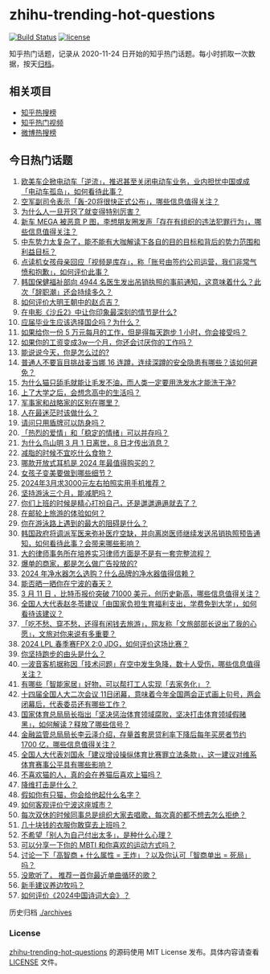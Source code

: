# zhihu-trending-hot-questions

[![Build Status](https://github.com/justjavac/zhihu-trending-hot-questions/workflows/ci/badge.svg?branch=master)](https://github.com/justjavac/zhihu-trending-hot-questions/actions)
[![license](https://img.shields.io/github/license/justjavac/zhihu-trending-hot-questions)](https://github.com/justjavac/zhihu-trending-hot-questions/blob/master/LICENSE)

知乎热门话题，记录从 2020-11-24
日开始的知乎热门话题。每小时抓取一次数据，按天[归档](./archives)。

## 相关项目

- [知乎热搜榜](https://github.com/justjavac/zhihu-trending-top-search)
- [知乎热门视频](https://github.com/justjavac/zhihu-trending-hot-video)
- [微博热搜榜](https://github.com/justjavac/weibo-trending-hot-search)

## 今日热门话题

<!-- BEGIN -->
<!-- 最后更新时间 Tue Mar 12 2024 01:13:38 GMT+0800 (China Standard Time) -->

1. [欧美车企掀电动车「逆流」，推迟甚至关闭电动车业务，业内担忧中国或成「电动车孤岛」，如何看待此事？](https://www.zhihu.com/question/648029182)
1. [空军副司令表示「轰-20将很快正式公布」，哪些信息值得关注？](https://www.zhihu.com/question/648056180)
1. [为什么人一旦开窍了就变得特别厉害？](https://www.zhihu.com/question/479993118)
1. [新车 MEGA 被恶意 P 图，李想朋友圈发声「存在有组织的违法犯罪行为」，哪些信息值得关注？](https://www.zhihu.com/question/648014867)
1. [中东势力太复杂了，能不能有大咖解读下各自的目的目标和背后的势力范围和利益目标？](https://www.zhihu.com/question/37693838)
1. [点读机女孩母亲回应「视频是库存」，称「账号由签约公司运营，我们非常气愤和抱歉」，如何评价此事？](https://www.zhihu.com/question/648079504)
1. [韩国保健福祉部向 4944 名医生发出吊销执照的事前通知，这意味着什么？此次「辞职潮」还会持续多久？](https://www.zhihu.com/question/648011242)
1. [如何评价大明王朝中的赵贞吉？](https://www.zhihu.com/question/278089271)
1. [在电影《沙丘2》中让你印象最深刻的情节是什么?](https://www.zhihu.com/question/647641869)
1. [应届毕业生应该选择国企吗？为什么？](https://www.zhihu.com/question/573410997)
1. [如果给你一份 5 万元每月的工作，但是得每天跑步 1 小时，你会接受吗？](https://www.zhihu.com/question/647305360)
1. [如果你的工资变成3w一个月，你还会讨厌你的工作吗？](https://www.zhihu.com/question/645689714)
1. [能说说今天，你是怎么过的?](https://www.zhihu.com/question/644738696)
1. [普通人不要盲目挑战麦当娜 16 连蹲，连续深蹲的安全隐患有哪些？该如何避免？](https://www.zhihu.com/question/646724300)
1. [为什么猫只舔毛就能让毛发不油，而人类一定要用洗发水才能洗干净?](https://www.zhihu.com/question/639277312)
1. [上了大学之后，会想念高中的生活吗？](https://www.zhihu.com/question/639046384)
1. [军事家和战略家的区别在哪里？](https://www.zhihu.com/question/495801063)
1. [人在最迷茫时该做什么？](https://www.zhihu.com/question/595521100)
1. [请问只用盾牌可以防身吗？](https://www.zhihu.com/question/622491548)
1. [「热烈的爱情」和「稳定的情绪」可以并存吗？](https://www.zhihu.com/question/647077814)
1. [为什么鸟山明 3 月 1 日离世，8 日才传出消息？](https://www.zhihu.com/question/647553956)
1. [减脂的时候不宜吃什么食物？](https://www.zhihu.com/question/644699375)
1. [哪款开放式耳机是 2024 年最值得购买的？](https://www.zhihu.com/question/643022413)
1. [女孩子变美要做到哪些细节？](https://www.zhihu.com/question/295923357)
1. [2024年3月求3000元左右拍照实用手机推荐？](https://www.zhihu.com/question/646272979)
1. [坚持游泳三个月，能减肥吗？](https://www.zhihu.com/question/645376598)
1. [你们上班的时候是精心打扮自己，还是邋邋遢遢就去了？](https://www.zhihu.com/question/645935034)
1. [在邮轮上旅游的体验如何？](https://www.zhihu.com/question/643857992)
1. [你在游泳路上遇到的最大的阻碍是什么？](https://www.zhihu.com/question/640626826)
1. [韩国政府将调派军医来弥补医疗空缺，并向离岗医师继续发送吊销执照预告通知，如何看待此事？会带来哪些影响？](https://www.zhihu.com/question/648030821)
1. [大的律师事务所在培养实习律师方面是不是有一套完整流程？](https://www.zhihu.com/question/647444493)
1. [爆单的商家，都是怎么做广告投放的?](https://www.zhihu.com/question/648020279)
1. [2024 年净水器怎么选购？什么品牌的净水器值得信赖？](https://www.zhihu.com/question/638739462)
1. [能否晒一晒你在宁波的春天？](https://www.zhihu.com/question/647460635)
1. [3 月 11 日 ，比特币报价突破 71000 美元，创历史新高，哪些信息值得关注？](https://www.zhihu.com/question/648052514)
1. [全国人大代表赵冬苓建议「由国家负担生育福利支出，学费免到大学」，如何看待该建议？](https://www.zhihu.com/question/647956188)
1. [「吃不愁、穿不愁，还得有闲钱去旅游」，网友称「文旅部部长说出了我的心愿」，文旅对你来说有多重要？](https://www.zhihu.com/question/648057400)
1. [2024 LPL 春季赛FPX 2:0 JDG，如何评价这场比赛？](https://www.zhihu.com/question/648074311)
1. [你坚持跑步的由头是什么？](https://www.zhihu.com/question/646561853)
1. [一波音客机据称因「技术问题」在空中发生急降，数十人受伤，哪些信息值得关注？](https://www.zhihu.com/question/648042357)
1. [有哪些「智能家居」好物，可以帮打工人实现「去家务化」？](https://www.zhihu.com/question/646518591)
1. [十四届全国人大二次会议 11日闭幕，意味着今年全国两会正式画上句号，两会闭幕后，代表委员还有哪些工作？](https://www.zhihu.com/question/648055877)
1. [国家体育总局局长指出「坚决惩治体育领域腐败，坚决打击体育领域假赌黑」，如何解读？释放了哪些信号？](https://www.zhihu.com/question/648070161)
1. [金融监管总局局长李云泽介绍，存量首套房贷利率下降后每年买房者节约 1700 亿，哪些信息值得关注？](https://www.zhihu.com/question/648064377)
1. [全国人大代表刘国永「建议增设操纵体育比赛罪立法条款」，这一建议对维系体育赛事公平具有哪些影响？](https://www.zhihu.com/question/648012170)
1. [不喜欢猫的人，真的会在养猫后喜欢上猫吗？](https://www.zhihu.com/question/639819337)
1. [降维打击是什么？](https://www.zhihu.com/question/51891337)
1. [假如你有只猫，你会给他起什么名字？](https://www.zhihu.com/question/646293969)
1. [如何客观评价宁波这座城市？](https://www.zhihu.com/question/436642632)
1. [每次双休的时候同事总是组织大家去唱歌，每次真的都不想去怎么拒绝？](https://www.zhihu.com/question/647136437)
1. [几十块钱的衣服你敢穿去上班吗？](https://www.zhihu.com/question/646886180)
1. [不希望「别人为自己付出太多」，是种什么心理？](https://www.zhihu.com/question/647299372)
1. [可以分享一下你的 MBTI 和你喜欢的运动方式吗？](https://www.zhihu.com/question/647342868)
1. [讨论一下「高智商 + 什么属性 = 王炸」？以及你认可「智商单出 = 死局」吗？](https://www.zhihu.com/question/647544829)
1. [没歌听了， 推荐一首你最近单曲循环的歌？](https://www.zhihu.com/question/647897304)
1. [新手建议养边牧吗？](https://www.zhihu.com/question/645117912)
1. [如何评价《2024中国诗词大会》？](https://www.zhihu.com/question/647942257)

<!-- END -->

历史归档 [./archives](./archives)

### License

[zhihu-trending-hot-questions](https://github.com/justjavac/zhihu-trending-hot-questions)
的源码使用 MIT License 发布。具体内容请查看 [LICENSE](./LICENSE) 文件。
